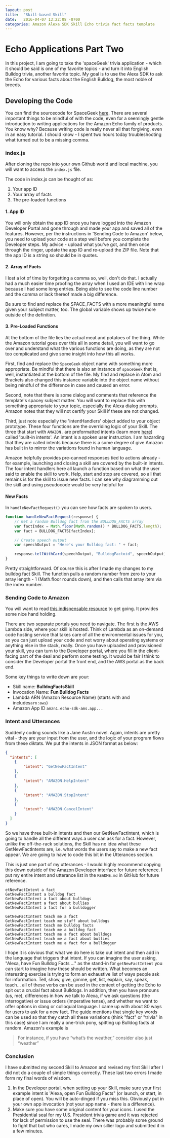 ```yaml
---
layout: post
title:  "Skill-based Skill"
date:   2016-04-07 13:22:08 -0700
categories: Amazon Alexa SDK Skill Echo trivia fact facts template
---
```


# Echo Applications Part Two
In this project, I am going to take the 'spaceGeek' trivia application - which it should be said is one of my favorite topics - and turn it into English Bulldog trivia, another favorite topic. My goal is to use the Alexa SDK to ask the Echo for various facts about the English Bulldog, the most noble of breeds.

## Developing the Code
You can find the sourcecode for SpaceGeek [here](https://github.com/amzn/alexa-skills-kit-js/tree/master/samples/spaceGeek). There are several important things to be mindful of with the code, even for a seemingly gentle introduction to writing applications for the Amazon Echo family of products. You know why? Because writing code is really never all that forgiving, even in an easy tutorial. I should know - I spent two hours today troubleshooting what turned out to be a missing comma.

### index.js
After cloning the repo into your own Github world and local machine, you will want to access the `index.js` file.

The code in index.js can be thought of as:
1. Your app ID
2. Your array of facts
3. The pre-loaded functions 

#### 1. App ID
You will only obtain the app ID once you have logged into the Amazon Developer Portal and gone through and made your app and saved all of the features. However, per the instructions in 'Sending Code to Amazon' below, you need to upload your code at a step well before you complete the Developer steps. My advice - upload what you've got, and then once through the ringer, update the app ID and re-upload the ZIP file. Note that the app ID is a string so should be in quotes.

#### 2. Array of Facts
I lost a lot of time by forgetting a comma so, well, don't do that. I actually had a much easier time proofing the array when I used an IDE with line wrap because I had some long entries. Being able to see the code line number and the comma or lack thereof made a big difference.

Be sure to find and replace the SPACE_FACTS with a more meaningful name given your subject matter, too. The global variable shows up twice more outside of the definition.

#### 3. Pre-Loaded Functions
At the bottom of the file lies the actual meat and potatoes of the thing. While the Amazon tutorial goes over this all in some detail, you will want to go over and understand what the various functions are doing, as they are not too complicated and give some insight into how this all works.

First, find and replace the `SpaceGeek` object name with something more appropriate. Be mindful that there is also an instance of `spaceGeek` that is, well, instantiated at the bottom of the file. My find and replace in Atom and Brackets also changed this instance variable into the object name without being mindful of the difference in case and caused an error. 

Second, note that there is some dialog and comments that reference the template's spacey subject matter. You will want to replace this with something appropriate to your topic, especially the Alexa dialog prompts. Amazon notes that they will not certify your Skill if these are not changed.

Third, just note especially the 'intentHandlers' object added to your object prototype. These four functions are the overriding logic of your Skill. The three that start with `AMAZON.` are preformatted intents (learn more [here](https://developer.amazon.com/public/solutions/alexa/alexa-skills-kit/docs/implementing-the-built-in-intents)) called 'built-in intents'.  An intent is a spoken user instruction. I am hazarding that they are called intents because there is a some degree of give Amazon has built in to mirror the variations found in human language.

Amazon helpfully provides pre-canned responses tied to actions already - for example, launching and closing a skill are covered by the built-in intents. The four intent handlers here all launch a function based on what the user said to enable the skill to work.  Help, start and stop are covered, so all that remains is for the skill to issue new facts. I can see why diagramming out the skill and using pseudocode would be very helpful for 

#### New Facts
In `handleNewFactRequest()` you can see how facts are spoken to users.

```javascript
function handleNewFactRequest(response) {
    // Get a random Bulldog fact from the BULLDOG_FACTS array
    var factIndex = Math.floor(Math.random() * BULLDOG_FACTS.length);
    var fact = BULLDOG_FACTS[factIndex];

    // Create speech output
    var speechOutput = "Here's your Bulldog fact: " + fact;

    response.tellWithCard(speechOutput, "BulldogFactoid", speechOutput);
}
```

Pretty straightforward. Of course this is after I made my changes to my bulldog fact Skill. The function pulls a random number from zero to your array length - 1 (Math.floor rounds down), and then calls that array item via the index number. 

### Sending Code to Amazon 
You will want to read [this indispensable resource](https://github.com/amzn/alexa-skills-kit-js/blob/master/samples/spaceGeek/FactSkillTemplate/Alexa_Skills_Kit_Template_Step-By-Step_Tutorial.pdf) to get going. It provides some nice hand holding.

There are two separate portals you need to navigate. The first is the AWS Lambda side, where your skill is hosted. Think of Lambda as an on-demand code hosting service that takes care of all the environmental issues for you, so you can just upload your code and not worry about operating systems or anything else in the stack, really. Once you have uploaded and provisioned your skill, you can turn to the Developer portal, where you fill in the client-facing part of the deal and perform some testing. It would be fair I think to consider the Developer portal the front end, and the AWS portal as the back end.  

Some key things to write down are your:
* Skill name: **BulldogFactsSkill**
* Invocation Name: **Fun Bulldog Facts**
* Lambda ARN (Amazon Resource Name) (starts with and includes`arn:aws`)
* Amazon App ID `amzn1.echo-sdk-ams.app...`

### Intent and Utterances
Suddenly coding sounds like a Jane Austin novel. Again, intents are pretty vital - they are your input from the user, and the logic of your program flows from these diktats. We put the intents in JSON format as below:

```json
{
  "intents": [
    {
      	"intent": "GetNewFactIntent"
    },
    {
   		"intent": "AMAZON.HelpIntent"
    },
    {
      	"intent": "AMAZON.StopIntent"
    },
    {
    	"intent": "AMAZON.CancelIntent"
    }
  ]
}
```

So we have three built-in intents and then our GetNewFactIntent, which is going to handle all the different ways a user can ask for a fact. However, unlike the off-the-rack solutions, the Skill has no idea what these GetNewFactIntents are, i.e. what words the users say to make a new fact appear. We are going to have to code this bit in the Utterances section.

This is just one part of my utterances - I would highly recommend copying this down outside of the Amazon Developer interface for future reference. I put my entire intent and utterance list in the `README.md` in GitHub for  future reference. 

```
etNewFactIntent a fact
GetNewFactIntent a bulldog fact
GetNewFactIntent a fact about bulldogs
GetNewFactIntent a fact about bullies
GetNewFactIntent a fact for a bulldogger

GetNewFactIntent teach me a fact
GetNewFactIntent teach me stuff about bulldogs
GetNewFactIntent teach me bulldog facts
GetNewFactIntent teach me a bulldog fact
GetNewFactIntent teach me a fact about bulldogs
GetNewFactIntent teach me a fact about bullies
GetNewFactIntent teach me a fact for a bulldogger
```

I hope it is obvious that what we do here is take out intent and then add in the language that triggers that intent. If you can imagine the user asking, "Alexa, have Fun Bulldog Facts ..." as the stand-in for `getNewFactIntent` you can start to imagine how these should be written. What becomes an interesting exercise is trying to form an exhaustive list of ways people ask for information. Tell, show, give, gimme, get, list, explain, say, speak, teach... all of these verbs can be used in the context of getting the Echo to spit out a crucial fact about Bulldogs. In addition, then you have pronouns (us, me), differences in how we talk to Alexa, if we ask questions (the interrogative) or issue orders (imperative tense), and whether we want to offer options in slang or colloquial language. I came up with about 80 ways for users to ask for a new fact. The [guide](https://developer.amazon.com/appsandservices/solutions/alexa/alexa-skills-kit/docs/defining-the-voice-interface ) mentions that single key words can be used so that they catch all these variations (think "fact" or "trivia" in this case) since I am really a one-trick pony, spitting up Bulldog facts at random.  Amazon's example is 

>For instance, if you have “what’s the weather,” consider also just “weather”

### Conclusion
I have submitted my second Skill to Amazon and revised my first Skill after I did not do a couple of simple things correctly. These last two errors I made form my final words of wisdom.

1. In the Developer portal, when setting up your Skill, make sure your first example intent is 'Alexa, open Fun Bulldog Facts" (or launch, or start, in place of open). You will be auto-dinged if you miss this. Obviously put in your own app invocation (not your app name - there is a difference).
2. Make sure you have some original content for your icons. I used the Presidential seal for my U.S. President trivia game and it was rejected for lack of permission to use the seal. There was probably some ground to fight that but who cares, I made my own sillier logo and submitted it in a few minutes.